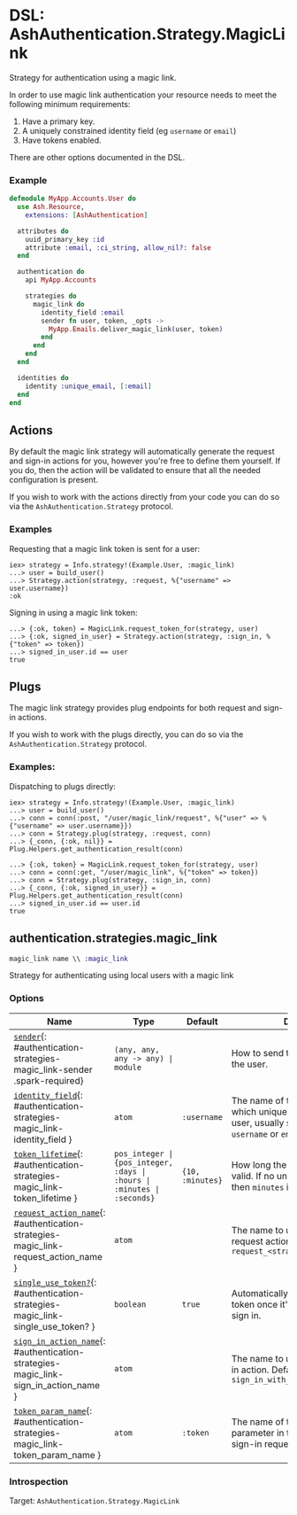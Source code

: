 <!--
This file was generated by Spark. Do not edit it by hand.
-->
# DSL: AshAuthentication.Strategy.MagicLink

Strategy for authentication using a magic link.

In order to use magic link authentication your resource needs to meet the
following minimum requirements:

1. Have a primary key.
2. A uniquely constrained identity field (eg `username` or `email`)
3. Have tokens enabled.

There are other options documented in the DSL.

### Example

```elixir
defmodule MyApp.Accounts.User do
  use Ash.Resource,
    extensions: [AshAuthentication]

  attributes do
    uuid_primary_key :id
    attribute :email, :ci_string, allow_nil?: false
  end

  authentication do
    api MyApp.Accounts

    strategies do
      magic_link do
        identity_field :email
        sender fn user, token, _opts ->
          MyApp.Emails.deliver_magic_link(user, token)
        end
      end
    end
  end

  identities do
    identity :unique_email, [:email]
  end
end
```

## Actions

By default the magic link strategy will automatically generate the request and
sign-in actions for you, however you're free to define them yourself.  If you
do, then the action will be validated to ensure that all the needed
configuration is present.

If you wish to work with the actions directly from your code you can do so via
the `AshAuthentication.Strategy` protocol.

### Examples

Requesting that a magic link token is sent for a user:

    iex> strategy = Info.strategy!(Example.User, :magic_link)
    ...> user = build_user()
    ...> Strategy.action(strategy, :request, %{"username" => user.username})
    :ok

Signing in using a magic link token:

    ...> {:ok, token} = MagicLink.request_token_for(strategy, user)
    ...> {:ok, signed_in_user} = Strategy.action(strategy, :sign_in, %{"token" => token})
    ...> signed_in_user.id == user
    true

## Plugs

The magic link strategy provides plug endpoints for both request and sign-in
actions.

If you wish to work with the plugs directly, you can do so via the
`AshAuthentication.Strategy` protocol.

### Examples:

Dispatching to plugs directly:

    iex> strategy = Info.strategy!(Example.User, :magic_link)
    ...> user = build_user()
    ...> conn = conn(:post, "/user/magic_link/request", %{"user" => %{"username" => user.username}})
    ...> conn = Strategy.plug(strategy, :request, conn)
    ...> {_conn, {:ok, nil}} = Plug.Helpers.get_authentication_result(conn)

    ...> {:ok, token} = MagicLink.request_token_for(strategy, user)
    ...> conn = conn(:get, "/user/magic_link", %{"token" => token})
    ...> conn = Strategy.plug(strategy, :sign_in, conn)
    ...> {_conn, {:ok, signed_in_user}} = Plug.Helpers.get_authentication_result(conn)
    ...> signed_in_user.id == user.id
    true



## authentication.strategies.magic_link
```elixir
magic_link name \\ :magic_link
```


Strategy for authenticating using local users with a magic link






### Options

| Name | Type | Default | Docs |
|------|------|---------|------|
| [`sender`](#authentication-strategies-magic_link-sender){: #authentication-strategies-magic_link-sender .spark-required} | `(any, any, any -> any) \| module` |  | How to send the magic link to the user. |
| [`identity_field`](#authentication-strategies-magic_link-identity_field){: #authentication-strategies-magic_link-identity_field } | `atom` | `:username` | The name of the attribute which uniquely identifies the user, usually something like `username` or `email_address`. |
| [`token_lifetime`](#authentication-strategies-magic_link-token_lifetime){: #authentication-strategies-magic_link-token_lifetime } | `pos_integer \| {pos_integer, :days \| :hours \| :minutes \| :seconds}` | `{10, :minutes}` | How long the sign in token is valid.  If no unit is provided, then `minutes` is assumed. |
| [`request_action_name`](#authentication-strategies-magic_link-request_action_name){: #authentication-strategies-magic_link-request_action_name } | `atom` |  | The name to use for the request action. Defaults to `request_<strategy_name>` |
| [`single_use_token?`](#authentication-strategies-magic_link-single_use_token?){: #authentication-strategies-magic_link-single_use_token? } | `boolean` | `true` | Automatically revoke the token once it's been used for sign in. |
| [`sign_in_action_name`](#authentication-strategies-magic_link-sign_in_action_name){: #authentication-strategies-magic_link-sign_in_action_name } | `atom` |  | The name to use for the sign in action. Defaults to `sign_in_with_<strategy_name>` |
| [`token_param_name`](#authentication-strategies-magic_link-token_param_name){: #authentication-strategies-magic_link-token_param_name } | `atom` | `:token` | The name of the token parameter in the incoming sign-in request. |





### Introspection

Target: `AshAuthentication.Strategy.MagicLink`



<style type="text/css">.spark-required::after { content: "*"; color: red !important; }</style>
